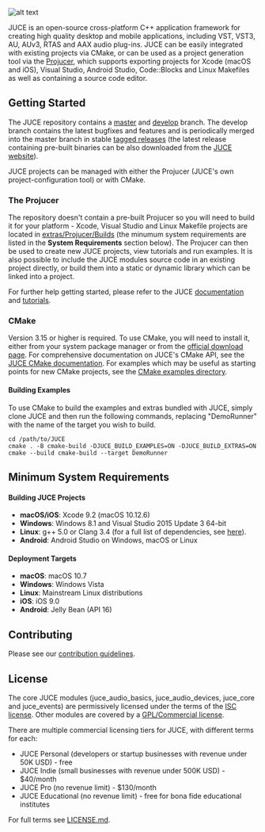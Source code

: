 ![alt text](https://assets.juce.com/juce/JUCE_banner_github.png "JUCE")

JUCE is an open-source cross-platform C++ application framework for creating high quality
desktop and mobile applications, including VST, VST3, AU, AUv3, RTAS and AAX audio plug-ins.
JUCE can be easily integrated with existing projects via CMake, or can be used as a project
generation tool via the [Projucer](https://juce.com/discover/projucer), which supports
exporting projects for Xcode (macOS and iOS), Visual Studio, Android Studio, Code::Blocks
and Linux Makefiles as well as containing a source code editor.

## Getting Started

The JUCE repository contains a [master](https://github.com/juce-framework/JUCE/tree/master)
and [develop](https://github.com/juce-framework/JUCE/tree/develop) branch. The develop branch
contains the latest bugfixes and features and is periodically merged into the master
branch in stable [tagged releases](https://github.com/juce-framework/JUCE/releases)
(the latest release containing pre-built binaries can be also downloaded from the
[JUCE website](https://juce.com/get-juce)).

JUCE projects can be managed with either the Projucer (JUCE's own project-configuration
tool) or with CMake.

### The Projucer

The repository doesn't contain a pre-built Projucer so you will need to build it
for your platform - Xcode, Visual Studio and Linux Makefile projects are located in
[extras/Projucer/Builds](/extras/Projucer/Builds)
(the minumum system requirements are listed in the __System Requirements__ section below).
The Projucer can then be used to create new JUCE projects, view tutorials and run examples.
It is also possible to include the JUCE modules source code in an existing project directly,
or build them into a static or dynamic library which can be linked into a project.

For further help getting started, please refer to the JUCE
[documentation](https://juce.com/learn/documentation) and
[tutorials](https://juce.com/learn/tutorials).

### CMake

Version 3.15 or higher is required. To use CMake, you will need to install it,
either from your system package manager or from the [official download
page](https://cmake.org/download/). For comprehensive documentation on JUCE's
CMake API, see the [JUCE CMake documentation](/docs/CMake%20API.md). For
examples which may be useful as starting points for new CMake projects, see the
[CMake examples directory](/examples/CMake).

#### Building Examples

To use CMake to build the examples and extras bundled with JUCE, simply clone
JUCE and then run the following commands, replacing "DemoRunner" with the name
of the target you wish to build.

    cd /path/to/JUCE
    cmake . -B cmake-build -DJUCE_BUILD_EXAMPLES=ON -DJUCE_BUILD_EXTRAS=ON
    cmake --build cmake-build --target DemoRunner

## Minimum System Requirements

#### Building JUCE Projects

- __macOS/iOS__: Xcode 9.2 (macOS 10.12.6)
- __Windows__: Windows 8.1 and Visual Studio 2015 Update 3 64-bit
- __Linux__: g++ 5.0 or Clang 3.4 (for a full list of dependencies, see
[here](/docs/Linux%20Dependencies.md)).
- __Android__: Android Studio on Windows, macOS or Linux

#### Deployment Targets

- __macOS__: macOS 10.7
- __Windows__: Windows Vista
- __Linux__: Mainstream Linux distributions
- __iOS__: iOS 9.0
- __Android__: Jelly Bean (API 16)

## Contributing

Please see our [contribution guidelines](.github/contributing.md).

## License

The core JUCE modules (juce_audio_basics, juce_audio_devices, juce_core and juce_events)
are permissively licensed under the terms of the
[ISC license](http://www.isc.org/downloads/software-support-policy/isc-license/).
Other modules are covered by a
[GPL/Commercial license](https://www.gnu.org/licenses/gpl-3.0.en.html).

There are multiple commercial licensing tiers for JUCE, with different terms for each:
- JUCE Personal (developers or startup businesses with revenue under 50K USD) - free
- JUCE Indie (small businesses with revenue under 500K USD) - $40/month
- JUCE Pro (no revenue limit) - $130/month
- JUCE Educational (no revenue limit) - free for bona fide educational institutes

For full terms see [LICENSE.md](LICENSE.md).
